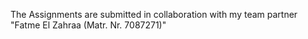 The Assignments are submitted in collaboration with my team partner "Fatme El Zahraa (Matr. Nr. 7087271)"
